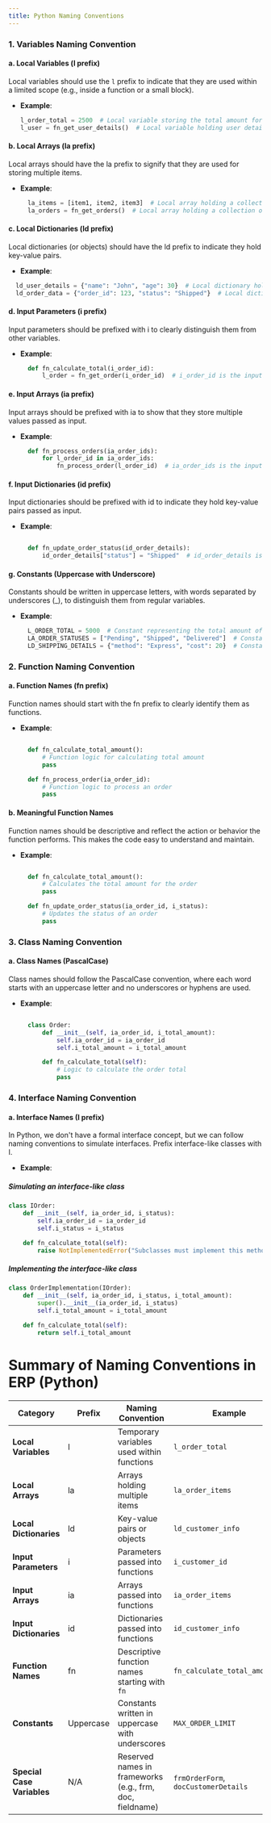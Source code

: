 ```yaml
---
title: Python Naming Conventions
---
```


### 1. Variables Naming Convention

#### a. Local Variables (l prefix)
Local variables should use the `l` prefix to indicate that they are used within a limited scope (e.g., inside a function or a small block).

- **Example**:
  ```python
  l_order_total = 2500  # Local variable storing the total amount for an order
  l_user = fn_get_user_details()  # Local variable holding user details
  ```

#### b. Local Arrays (la prefix)

Local arrays should have the la prefix to signify that they are used for storing multiple items.

- **Example**:
  ```python
    la_items = [item1, item2, item3]  # Local array holding a collection of items
    la_orders = fn_get_orders()  # Local array holding a collection of orders
   ``` 

#### c. Local Dictionaries (ld prefix)

Local dictionaries (or objects) should have the ld prefix to indicate they hold key-value pairs.

 - **Example**:
  ```python
    ld_user_details = {"name": "John", "age": 30}  # Local dictionary holding user details
    ld_order_data = {"order_id": 123, "status": "Shipped"}  # Local dictionary for order data
  ```

#### d. Input Parameters (i prefix)

Input parameters should be prefixed with i to clearly distinguish them from other variables.

- **Example**:
  ```python
    def fn_calculate_total(i_order_id):
        l_order = fn_get_order(i_order_id)  # i_order_id is the input parameter
  ``` 

#### e. Input Arrays (ia prefix)

Input arrays should be prefixed with ia to show that they store multiple values passed as input.

- **Example**:
  ```python
    def fn_process_orders(ia_order_ids):
        for l_order_id in ia_order_ids:
            fn_process_order(l_order_id)  # ia_order_ids is the input array
  ```

#### f. Input Dictionaries (id prefix)

Input dictionaries should be prefixed with id to indicate they hold key-value pairs passed as input.

- **Example**:
  ```python

    def fn_update_order_status(id_order_details):
        id_order_details["status"] = "Shipped"  # id_order_details is the input dictionary
  ```

#### g. Constants (Uppercase with Underscore)

Constants should be written in uppercase letters, with words separated by underscores (_), to distinguish them from regular variables.

- **Example**:
  ```python
    L_ORDER_TOTAL = 5000  # Constant representing the total amount of the order
    LA_ORDER_STATUSES = ["Pending", "Shipped", "Delivered"]  # Constant array of order statuses
    LD_SHIPPING_DETAILS = {"method": "Express", "cost": 20}  # Constant dictionary for shipping details
  ```

### 2. Function Naming Convention
#### a. Function Names (fn prefix)

Function names should start with the fn prefix to clearly identify them as functions.

- **Example**:
  ```python

    def fn_calculate_total_amount():
        # Function logic for calculating total amount
        pass

    def fn_process_order(ia_order_id):
        # Function logic to process an order
        pass
  ``` 
#### b. Meaningful Function Names

Function names should be descriptive and reflect the action or behavior the function performs. This makes the code easy to understand and maintain.

- **Example**:
  ```python

    def fn_calculate_total_amount():
        # Calculates the total amount for the order
        pass

    def fn_update_order_status(ia_order_id, i_status):
        # Updates the status of an order
        pass
  ```

### 3. Class Naming Convention
#### a. Class Names (PascalCase)

Class names should follow the PascalCase convention, where each word starts with an uppercase letter and no underscores or hyphens are used.

- **Example**:
  ```python

    class Order:
        def __init__(self, ia_order_id, i_total_amount):
            self.ia_order_id = ia_order_id
            self.i_total_amount = i_total_amount

        def fn_calculate_total(self):
            # Logic to calculate the order total
            pass
  ```

### 4. Interface Naming Convention
#### a. Interface Names (I prefix)

In Python, we don't have a formal interface concept, but we can follow naming conventions to simulate interfaces. Prefix interface-like classes with I.

- **Example**:

##### Simulating an interface-like class
```py
class IOrder:
    def __init__(self, ia_order_id, i_status):
        self.ia_order_id = ia_order_id
        self.i_status = i_status

    def fn_calculate_total(self):
        raise NotImplementedError("Subclasses must implement this method")
```

##### Implementing the interface-like class
```py
class OrderImplementation(IOrder):
    def __init__(self, ia_order_id, i_status, i_total_amount):
        super().__init__(ia_order_id, i_status)
        self.i_total_amount = i_total_amount

    def fn_calculate_total(self):
        return self.i_total_amount
```
 
 # Summary of Naming Conventions in ERP (Python)

| **Category**             | **Prefix** | **Naming Convention**                                  | **Example**                                  |
|--------------------------|------------|--------------------------------------------------------|----------------------------------------------|
| **Local Variables**       | l          | Temporary variables used within functions              | `l_order_total`               |
| **Local Arrays**          | la         | Arrays holding multiple items                          | `la_order_items`             |
| **Local Dictionaries**    | ld         | Key-value pairs or objects                             | `ld_customer_info`         |
| **Input Parameters**      | i          | Parameters passed into functions                       | `i_customer_id`               |
| **Input Arrays**          | ia         | Arrays passed into functions                           | `ia_order_items`             |
| **Input Dictionaries**    | id         | Dictionaries passed into functions                     | `id_customer_info`         |
| **Function Names**        | fn         | Descriptive function names starting with `fn`          | `fn_calculate_total_amount()` |
| **Constants**             | Uppercase  | Constants written in uppercase with underscores        | `MAX_ORDER_LIMIT`         |
| **Special Case Variables**| N/A        | Reserved names in frameworks (e.g., frm, doc, fieldname) | `frmOrderForm`, `docCustomerDetails`         |